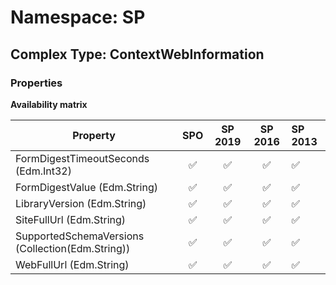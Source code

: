 # Namespace: SP

## Complex Type: ContextWebInformation

### Properties

**Availability matrix**

Property | SPO | SP 2019 | SP 2016 | SP 2013
----------|:---:|:-------:|:-------:|:-------
FormDigestTimeoutSeconds (Edm.Int32) | ✅ | ✅ | ✅ | ✅
FormDigestValue (Edm.String) | ✅ | ✅ | ✅ | ✅
LibraryVersion (Edm.String) | ✅ | ✅ | ✅ | ✅
SiteFullUrl (Edm.String) | ✅ | ✅ | ✅ | ✅
SupportedSchemaVersions (Collection(Edm.String)) | ✅ | ✅ | ✅ | ✅
WebFullUrl (Edm.String) | ✅ | ✅ | ✅ | ✅
